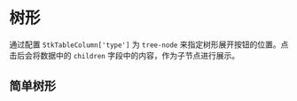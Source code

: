 # 树形
通过配置 `StkTableColumn['type']` 为 `tree-node` 来指定树形展开按钮的位置。点击后会将数据中的 `children` 字段中的内容，作为子节点进行展示。

## 简单树形
<demo vue="basic/tree/Tree.vue"></demo>